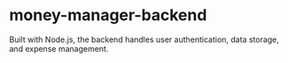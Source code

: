# money-manager-backend
Built with Node.js, the backend handles user authentication, data storage, and expense management.
